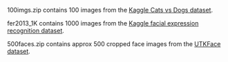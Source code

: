 100imgs.zip contains 100 images from the [Kaggle Cats vs Dogs dataset](https://www.kaggle.com/chetankv/dogs-cats-images).

fer2013_1K contains 1000 images from the [Kaggle facial expression recognition dataset](https://www.kaggle.com/c/challenges-in-representation-learning-facial-expression-recognition-challenge/data).

500faces.zip contains approx 500 cropped face images from the [UTKFace dataset](http://aicip.eecs.utk.edu/wiki/UTKFace).
